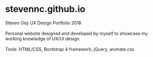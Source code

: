 # stevennc.github.io
Steven Oey UX Design Portfolio 2018
<br><br>
Personal website designed and developed by myself to showcase my working knowledge of UX/UI design. 
<br><br>
Tools: HTML/CSS, Bootstrap 4 framework, jQuery, animate.css

